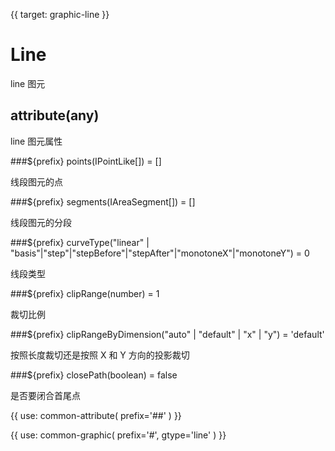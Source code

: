 {{ target: graphic-line }}

# Line

line 图元

## attribute(any)

line 图元属性

###${prefix} points(IPointLike[]) = []

线段图元的点

###${prefix} segments(IAreaSegment[]) = []

线段图元的分段

###${prefix} curveType("linear" | "basis"|"step"|"stepBefore"|"stepAfter"|"monotoneX"|"monotoneY") = 0

线段类型

###${prefix} clipRange(number) = 1

裁切比例

###${prefix} clipRangeByDimension("auto" | "default" | "x" | "y") = 'default'

按照长度裁切还是按照 X 和 Y 方向的投影裁切

###${prefix} closePath(boolean) = false

是否要闭合首尾点

{{ use: common-attribute(
  prefix='##'
) }}

{{ use: common-graphic(
  prefix='#',
  gtype='line'
) }}
